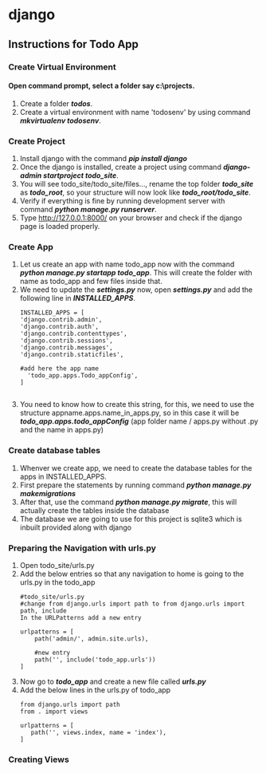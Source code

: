 # django

## Instructions for Todo App

### Create Virtual Environment

#### Open command prompt, select a folder say c:\projects.
1. Create a folder ***todos***.
1. Create a virtual environment with name 'todosenv' by using command ***mkvirtualenv todosenv***.

### Create Project
1. Install django with the command ***pip install django***
1. Once the django is installed, create a project using command ***django-admin startproject todo_site***.
1. You will see todo_site/todo_site/files..., rename the top folder ***todo_site*** as ***todo_root***, so your structure will now look like ***todo_root/todo_site***.
1. Verify if everything is fine by running development server with command ***python manage.py runserver***.
1. Type http://127.0.0.1:8000/ on your browser and check if the django page is loaded properly.
### Create App
1. Let us create an app with name todo_app now with the command ***python manage.py startapp todo_app***. This will create the folder with name as todo_app and few files inside that.
1. We need to update the ***settings.py*** now, open ***settings.py*** and add the following line in ***INSTALLED_APPS***.
    ```
    INSTALLED_APPS = [
    'django.contrib.admin',
    'django.contrib.auth',
    'django.contrib.contenttypes',
    'django.contrib.sessions',
    'django.contrib.messages',
    'django.contrib.staticfiles',

    #add here the app name
      'todo_app.apps.Todo_appConfig',
    ]
  
    ```
1. You need to know how to create this string, for this, we need to use the structure appname.apps.name_in_apps.py, so in this case it will be ***todo_app.apps.todo_appConfig*** (app folder name / apps.py without .py and the name in apps.py)

### Create database tables
1. Whenver we create app, we need to create the database tables for the apps in INSTALLED_APPS.
2. First prepare the statements by running command ***python manage.py makemigrations***
3. After that, use the command ***python manage.py migrate***, this will actually create the tables inside the database
4. The database we are going to use for this project is sqlite3 which is inbuilt provided along with django

### Preparing the Navigation with urls.py
1. Open todo_site/urls.py
2. Add the below entries so that any navigation to home is going to the urls.py in the todo_app
    ```
    #todo_site/urls.py
    #change from django.urls import path to from django.urls import path, include
    In the URLPatterns add a new entry 
    
    urlpatterns = [
        path('admin/', admin.site.urls),
        
        #new entry
        path('', include('todo_app.urls'))
    ]
    
    ```
 3. Now go to ***todo_app*** and create a new file called ***urls.py***
 4. Add the below lines in the urls.py of todo_app
     ```
    from django.urls import path
    from . import views

    urlpatterns = [
        path('', views.index, name = 'index'),
    ]
     ```
 ### Creating Views
 
 
 
 
 
 
 
 
 
 
 
 
